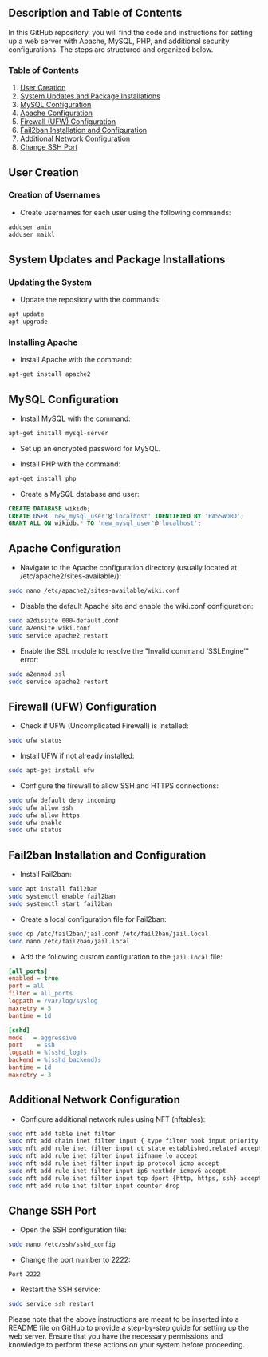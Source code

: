 ## Description and Table of Contents

In this GitHub repository, you will find the code and instructions for setting up a web server with Apache, MySQL, PHP, and additional security configurations. The steps are structured and organized below.

### Table of Contents
1. [User Creation](#user-creation)
2. [System Updates and Package Installations](#system-updates-and-package-installations)
3. [MySQL Configuration](#mysql-configuration)
4. [Apache Configuration](#apache-configuration)
5. [Firewall (UFW) Configuration](#firewall-ufw-configuration)
6. [Fail2ban Installation and Configuration](#fail2ban-installation-and-configuration)
7. [Additional Network Configuration](#additional-network-configuration)
8. [Change SSH Port](#change-ssh-port)

## User Creation
### Creation of Usernames
- Create usernames for each user using the following commands:

```bash
adduser amin
adduser maikl
```

## System Updates and Package Installations
### Updating the System
- Update the repository with the commands:

```bash
apt update
apt upgrade
```

### Installing Apache
- Install Apache with the command:

```bash
apt-get install apache2
```

## MySQL Configuration
- Install MySQL with the command:

```bash
apt-get install mysql-server
```

- Set up an encrypted password for MySQL.

- Install PHP with the command:

```bash
apt-get install php
```

- Create a MySQL database and user:

```sql
CREATE DATABASE wikidb;
CREATE USER 'new_mysql_user'@'localhost' IDENTIFIED BY 'PASSWORD';
GRANT ALL ON wikidb.* TO 'new_mysql_user'@'localhost';
```

## Apache Configuration
- Navigate to the Apache configuration directory (usually located at /etc/apache2/sites-available/):

```bash
sudo nano /etc/apache2/sites-available/wiki.conf
```

- Disable the default Apache site and enable the wiki.conf configuration:

```bash
sudo a2dissite 000-default.conf
sudo a2ensite wiki.conf
sudo service apache2 restart
```

- Enable the SSL module to resolve the "Invalid command 'SSLEngine'" error:

```bash
sudo a2enmod ssl
sudo service apache2 restart
```

## Firewall (UFW) Configuration
- Check if UFW (Uncomplicated Firewall) is installed:

```bash
sudo ufw status
```

- Install UFW if not already installed:

```bash
sudo apt-get install ufw
```

- Configure the firewall to allow SSH and HTTPS connections:

```bash
sudo ufw default deny incoming
sudo ufw allow ssh
sudo ufw allow https
sudo ufw enable
sudo ufw status
```

## Fail2ban Installation and Configuration
- Install Fail2ban:

```bash
sudo apt install fail2ban
sudo systemctl enable fail2ban
sudo systemctl start fail2ban
```

- Create a local configuration file for Fail2ban:

```bash
sudo cp /etc/fail2ban/jail.conf /etc/fail2ban/jail.local
sudo nano /etc/fail2ban/jail.local
```

- Add the following custom configuration to the `jail.local` file:

```ini
[all_ports]
enabled = true
port = all
filter = all_ports
logpath = /var/log/syslog
maxretry = 5
bantime = 1d

[sshd]
mode   = aggressive
port    = ssh
logpath = %(sshd_log)s
backend = %(sshd_backend)s
bantime = 1d
maxretry = 3
```

## Additional Network Configuration
- Configure additional network rules using NFT (nftables):

```bash
sudo nft add table inet filter
sudo nft add chain inet filter input { type filter hook input priority 0 \; }
sudo nft add rule inet filter input ct state established,related accept
sudo nft add rule inet filter input iifname lo accept
sudo nft add rule inet filter input ip protocol icmp accept
sudo nft add rule inet filter input ip6 nexthdr icmpv6 accept
sudo nft add rule inet filter input tcp dport {http, https, ssh} accept
sudo nft add rule inet filter input counter drop
```

## Change SSH Port
- Open the SSH configuration file:

```bash
sudo nano /etc/ssh/sshd_config
```

- Change the port number to 2222:

```
Port 2222
```

- Restart the SSH service:

```bash
sudo service ssh restart
```

Please note that the above instructions are meant to be inserted into a README file on GitHub to provide a step-by-step guide for setting up the web server. Ensure that you have the necessary permissions and knowledge to perform these actions on your system before proceeding.
